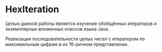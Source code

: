 # HexIteration
Целью данной работы является изучение обобщённых итераторов и экземплярных вложенных классов языка Java.

Реализация последовательности целых чисел с итератором по максимальным цифрам в их 16-ричном представлении.

